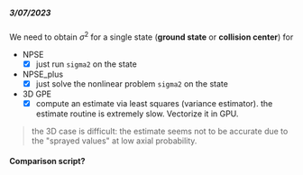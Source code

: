 ##### 3/07/2023
We need to obtain $\sigma^2$ for a single state (**ground state** or **collision center**) for 
- NPSE
  - [x] just run ```sigma2``` on the state
- NPSE_plus
  - [x] just solve the nonlinear problem ```sigma2``` on the state
- 3D GPE
  - [x] compute an estimate via least squares (variance estimator).
  the estimate routine is extremely slow. Vectorize it in GPU.
> the 3D case is difficult: the estimate seems not to be accurate due to the "sprayed values" at low axial probability.


#### Comparison script?
